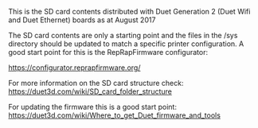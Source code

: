 This is the SD card contents distributed with Duet Generation 2 (Duet Wifi and Duet Ethernet) boards as at August 2017

The SD card contents are only a starting point and the files in the /sys directory should be updated to match a specific printer configuration. A good start point for this is the RepRapFirmware configurator:

https://configurator.reprapfirmware.org/

For more information on the SD card structure check:
https://duet3d.com/wiki/SD_card_folder_structure

For updating the firmware this is a good start point:
https://duet3d.com/wiki/Where_to_get_Duet_firmware_and_tools

